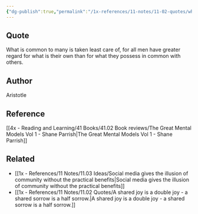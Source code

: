 ```yaml
---
{"dg-publish":true,"permalink":"/1x-references/11-notes/11-02-quotes/what-is-common-to-many-is-taken-least-care-of-for-all-men-have-greater-regard-for-what-is-their-own-than-for-what-they-possess-in-common-with-others-aristotle/","title":"What is common to many is taken least care of, for all men have greater regard for what is their own than for what they possess in common with others - Aristotle","created":"2024-12-11T21:50:11.811+03:00","updated":"2024-12-11T23:47:12.278+03:00"}
---
```



## Quote
What is common to many is taken least care of, for all men have greater regard for what is their own than for what they possess in common with others. 

## Author
Aristotle

## Reference
[[4x - Reading and Learning/41 Books/41.02 Book reviews/The Great Mental Models Vol 1 - Shane Parrish\|The Great Mental Models Vol 1 - Shane Parrish]]

## Related
- [[1x - References/11 Notes/11.03 Ideas/Social media gives the illusion of community without the practical benefits\|Social media gives the illusion of community without the practical benefits]]
- [[1x - References/11 Notes/11.02 Quotes/A shared joy is a double joy - a shared sorrow is a half sorrow.\|A shared joy is a double joy - a shared sorrow is a half sorrow.]]
